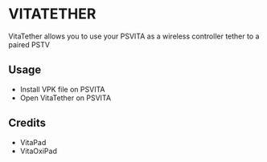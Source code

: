 # VITATETHER


VitaTether allows you to use your PSVITA as a wireless controller tether to a paired PSTV

## Usage

* Install VPK file on PSVITA
* Open VitaTether on PSVITA

## Credits
* VitaPad
* VitaOxiPad
